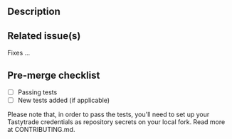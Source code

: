 ## Description

## Related issue(s)
Fixes ...

## Pre-merge checklist
- [ ] Passing tests
- [ ] New tests added (if applicable)

Please note that, in order to pass the tests, you'll need to set up your Tastytrade credentials as repository secrets on your local fork. Read more at CONTRIBUTING.md.
